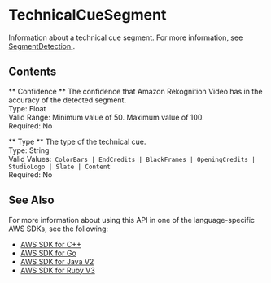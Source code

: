 # TechnicalCueSegment<a name="API_TechnicalCueSegment"></a>

Information about a technical cue segment\. For more information, see [ SegmentDetection ](API_SegmentDetection.md)\.

## Contents<a name="API_TechnicalCueSegment_Contents"></a>

 ** Confidence **   <a name="rekognition-Type-TechnicalCueSegment-Confidence"></a>
The confidence that Amazon Rekognition Video has in the accuracy of the detected segment\.  
Type: Float  
Valid Range: Minimum value of 50\. Maximum value of 100\.  
Required: No

 ** Type **   <a name="rekognition-Type-TechnicalCueSegment-Type"></a>
The type of the technical cue\.  
Type: String  
Valid Values:` ColorBars | EndCredits | BlackFrames | OpeningCredits | StudioLogo | Slate | Content`   
Required: No

## See Also<a name="API_TechnicalCueSegment_SeeAlso"></a>

For more information about using this API in one of the language\-specific AWS SDKs, see the following:
+  [ AWS SDK for C\+\+](https://docs.aws.amazon.com/goto/SdkForCpp/rekognition-2016-06-27/TechnicalCueSegment) 
+  [ AWS SDK for Go](https://docs.aws.amazon.com/goto/SdkForGoV1/rekognition-2016-06-27/TechnicalCueSegment) 
+  [ AWS SDK for Java V2](https://docs.aws.amazon.com/goto/SdkForJavaV2/rekognition-2016-06-27/TechnicalCueSegment) 
+  [ AWS SDK for Ruby V3](https://docs.aws.amazon.com/goto/SdkForRubyV3/rekognition-2016-06-27/TechnicalCueSegment) 